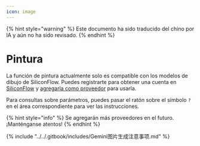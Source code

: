 ```yaml
---
icon: image
---
```


{% hint style="warning" %}
Este documento ha sido traducido del chino por IA y aún no ha sido revisado.
{% endhint %}

# Pintura

La función de pintura actualmente solo es compatible con los modelos de dibujo de SiliconFlow. Puedes registrarte para obtener una cuenta en [SiliconFlow](https://www.siliconflow.cn/) y [agregarla como proveedor](settings/providers.md) para usarla.

Para consultas sobre parámetros, puedes pasar el ratón sobre el símbolo `?` en el área correspondiente para ver las instrucciones.

{% hint style="info" %}
Se agregarán más proveedores en el futuro. ¡Manténganse atentos!
{% endhint %}

{% include "../../.gitbook/includes/Gemini图片生成注意事项.md" %}